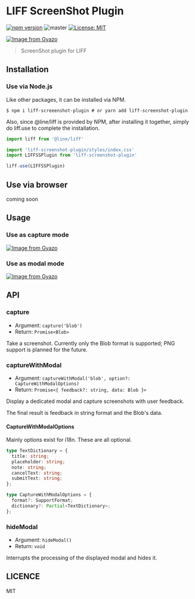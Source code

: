 # LIFF ScreenShot Plugin

[![npm version](https://badge.fury.io/js/liff-screenshot-plugin.svg)](https://badge.fury.io/js/liff-screenshot-plugin) ![master](https://github.com/potato4d/liff-screenshot-plugin/actions/workflows/build.yml/badge.svg?branch=master) [![License: MIT](https://img.shields.io/badge/License-MIT-yellow.svg)](https://opensource.org/licenses/MIT)

[![Image from Gyazo](https://i.gyazo.com/5d5f94d482d5767522ee45c791a487a4.png)](https://gyazo.com/5d5f94d482d5767522ee45c791a487a4)

> ScreenShot plugin for LIFF

## Installation

### Use via Node.js 

Like other packages, it can be installed via NPM.

```terminal
$ npm i liff-screeenshot-plugin # or yarn add liff-screenshot-plugin
```

Also, since @line/liff is provided by NPM, after installing it together, simply do liff.use to complete the installation.

```ts
import liff from '@line/liff'

import 'liff-screenshot-plugin/styles/index.css'
import LIFFSSPlugin from 'liff-screenshot-plugin'

liff.use(LIFFSSPlugin)
```

## Use via browser

coming soon

## Usage

### Use as capture mode

[![Image from Gyazo](https://i.gyazo.com/26f8deca6b7a6924aa7ad47bf4ae9899.png)](https://gyazo.com/26f8deca6b7a6924aa7ad47bf4ae9899)

### Use as modal mode

[![Image from Gyazo](https://i.gyazo.com/c6249be9205e6f5199cb49881a3499ff.png)](https://gyazo.com/c6249be9205e6f5199cb49881a3499ff)

## API

### capture

- Argument: `capture('blob')`
- Return: `Promise<Blob>`

Take a screenshot. Currently only the Blob format is supported; PNG support is planned for the future.

### captureWithModal

- Argument: `captureWithModal('blob', option?: CaptureWithModalOptions)`
- Return: `Promise<{ feedback?: string, data: Blob }>`

Display a dedicated modal and capture screenshots with user feedback.

The final result is feedback in string format and the Blob's data.

#### CaptureWithModalOptions

Mainly options exist for i18n. These are all optional.

```ts
type TextDictionary = {
  title: string;
  placeholder: string;
  note: string;
  cancelText: string;
  submitText: string;
};

type CaptureWithModalOptions = {
  format?: SupportFormat;
  dictionary?: Partial<TextDictionary>;
};
```

### hideModal

- Argument: `hideModal()`
- Return: `void`

Interrupts the processing of the displayed modal and hides it.

## LICENCE

MIT
